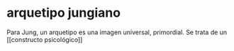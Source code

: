 # arquetipo jungiano
Para Jung, un arquetipo es una imagen universal, primordial. Se trata de un [[constructo psicológico]]